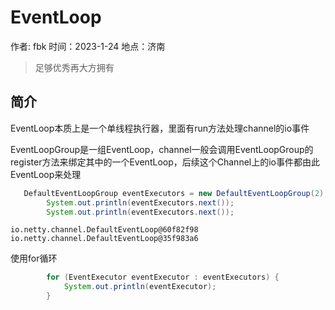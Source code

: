 # EventLoop

作者: fbk
时间：2023-1-24
地点：济南
>足够优秀再大方拥有

## 简介
EventLoop本质上是一个单线程执行器，里面有run方法处理channel的io事件

EventLoopGroup是一组EventLoop，channel一般会调用EventLoopGroup的register方法来绑定其中的一个EventLoop，后续这个Channel上的io事件都由此EventLoop来处理
```java
   DefaultEventLoopGroup eventExecutors = new DefaultEventLoopGroup(2);
        System.out.println(eventExecutors.next());
        System.out.println(eventExecutors.next());
```
```
io.netty.channel.DefaultEventLoop@60f82f98
io.netty.channel.DefaultEventLoop@35f983a6
```
使用for循环
```java
        for (EventExecutor eventExecutor : eventExecutors) {
            System.out.println(eventExecutor);
        }
```